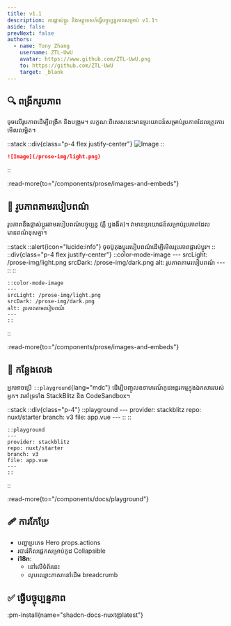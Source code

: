 ```yaml
---
title: v1.1
description: ការផ្លាស់ប្តូរ និងមគ្គុទេសក៍ធ្វើបច្ចុប្បន្នភាពសម្រាប់ v1.1។
aside: false
prevNext: false
authors:
  - name: Tony Zhang
    username: ZTL-UwU
    avatar: https://www.github.com/ZTL-UwU.png
    to: https://github.com/ZTL-UwU
    target: _blank
---
```


## 🔍 ពង្រីករូបភាព

ចុចលើរូបភាពដើម្បីពង្រីក និងបង្រួម។ លក្ខណៈពិសេសនេះមានប្រយោជន៍សម្រាប់រូបភាពដែលត្រូវការមើលលម្អិត។

::stack
  ::div{class="p-4 flex justify-center"}
  ![Image](/prose-img/light.png)
  ::

  ```md
  ![Image](/prose-img/light.png)
  ```
::

:read-more{to="/components/prose/images-and-embeds"}

## 🎨 រូបភាពតាមរបៀបពណ៌

រូបភាពនឹងផ្លាស់ប្តូរតាមរបៀបពណ៌បច្ចុប្បន្ន (ភ្លឺ ឬងងឹត)។ វាមានប្រយោជន៍សម្រាប់រូបភាពដែលមានពណ៌ខុសគ្នា។

::stack
  ::alert{icon="lucide:info"}
  ចុចប៊ូតុងប្ដូររបៀបពណ៌ដើម្បីមើលរូបភាពផ្លាស់ប្តូរ។
  ::
  ::div{class="p-4 flex justify-center"}
    ::color-mode-image
    ---
    srcLight: /prose-img/light.png
    srcDark: /prose-img/dark.png
    alt: រូបភាពតាមរបៀបពណ៌
    ---
    ::
  ::

  ```mdc
  ::color-mode-image
  ---
  srcLight: /prose-img/light.png
  srcDark: /prose-img/dark.png
  alt: រូបភាពតាមរបៀបពណ៌
  ---
  ::
  ```
::

:read-more{to="/components/prose/images-and-embeds"}

## 🛝 កន្លែងលេង

អ្នកអាចប្រើ `::playground`{lang="mdc"} ដើម្បីបញ្ចូលឧទាហរណ៍កូដអន្តរកម្មក្នុងឯកសាររបស់អ្នក។ វាគាំទ្រទាំង StackBlitz និង CodeSandbox។

::stack
  ::div{class="p-4"}
    ::playground
    ---
    provider: stackblitz
    repo: nuxt/starter
    branch: v3
    file: app.vue
    ---
    ::
  ::
  ```mdc
  ::playground
  ---
  provider: stackblitz
  repo: nuxt/starter
  branch: v3
  file: app.vue
  ---
  ::
  ```
::

:read-more{to="/components/docs/playground"}

## 🩹 ការកែប្រែ

- បញ្ហាប្រភេទ Hero props.actions
- របាររំកិលផ្ដេកសម្រាប់កូដ Collapsible
- **i18n**:
  - នៅលើទំព័រនេះ
  - លុបឈ្មោះភាសានៅដើម breadcrumb

## ✅ ធ្វើបច្ចុប្បន្នភាព

:pm-install{name="shadcn-docs-nuxt@latest"}
